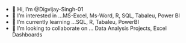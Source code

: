 - 👋 Hi, I’m @Digvijay-Singh-01
- 👀 I’m interested in ...MS-Excel, Ms-Word, R, SQL, Tabaleu, Power BI
- 🌱 I’m currently learning ...SQL, R, Tabaleu, PowerBI
- 💞️ I’m looking to collaborate on ... Data Analysis Projects, Excel Dashboards

<!---
Digvijay-Singh-01/Digvijay-Singh-01 is a ✨ special ✨ repository because its `README.md` (this file) appears on your GitHub profile.
You can click the Preview link to take a look at your changes.
--->
